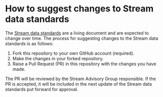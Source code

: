 # How to suggest changes to Stream data standards

The [Stream data standards](data-standards.md) are a living document and are expected to change over time. The process for suggesting changes to the Stream data standards is as follows:

1. Fork this repository to your own GitHub account (required).
2. Make the changes in your forked repository.
3. Raise a Pull Request (PR) in this repository with the changes you have made.

The PR will be reviewed by the Stream Advisory Group responsible. If the PR is accepted, it will be included in the next update of the Stream data standards put forward for approval.
